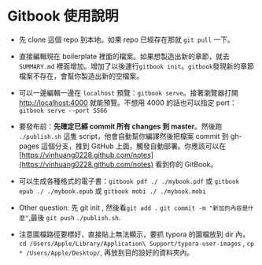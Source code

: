 # Gitbook 使用說明

- 先 clone 這個 repo 到本地。如果 repo 已經存在那就 `git pull` 一下。

- 直接編輯現在 boilerplate 裡面的檔案。如果想製造出新的章節，就去 `SUMMARY.md` 裡面增加。增加了以後運行`gitbook init`。`gitbook`發現新的章節檔案不存在，會幫你製造出新的空檔案。

- 可以一邊編輯一邊在 `localhost` 預覽：`gitbook serve`。接著瀏覽器打開 [http://localhost:4000](http://localhost:4000/) 就能預覽。不想用 4000 的話也可以指定 port： `gitbook serve --port 5566`

- 要發布前：**先確定已經 commit 所有 changes 到 master**。然後跑 `./publish.sh` 這隻 script，他會自動幫你編譯然後把檔案 commit 到 gh-pages 這個分支，推到 GitHub 上面，觸發自動部署。你應該可以在 [https://vinhuang0228.github.com/notes](https://vinhuang0228.github.com/notes) 看到你的 GitBook。

- 可以生成各種格式的電子書：`gitbook pdf ./ ./mybook.pdf` 或 `gitbook epub ./ ./mybook.epub` 或 `gitbook mobi ./ ./mybook.mobi`

- Other question: 先 git init , 然後看`git add .` `git commit -m "新加的內容是什麼"`,最後 `git push` `./publish.sh`.
- 注意圖檔路徑要標好，直接貼上無法顯示，要抓 typora 的圖檔放到 dir 內， `cd /Users/Apple/Library/Application\ Support/typora-user-images` , `cp * /Users/Apple/Desktop/`, 再放到目的設好的資料夾內。
